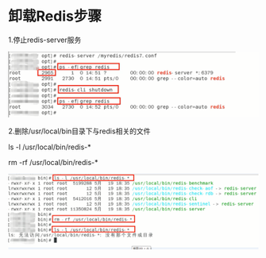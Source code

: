 # 卸载Redis步骤

1.停止redis-server服务

![](./images/5.png)

2.删除/usr/local/bin目录下与redis相关的文件

ls -l /usr/local/bin/redis-*

rm -rf /usr/local/bin/redis-*

![](./images/6.png)



